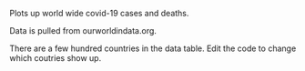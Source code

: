 Plots up world wide covid-19 cases and deaths.

Data is pulled from ourworldindata.org.

There are a few hundred countries in the data table. Edit the code to change
which coutries show up.

